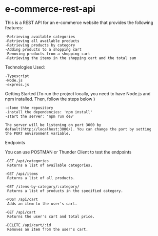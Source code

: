 # e-commerce-rest-api

This is a REST API for an e-commerce website that provides the following features:

    -Retrieving available categories
    -Retrieving all available products
    -Retrieving products by category
    -Adding products to a shopping cart
    -Removing products from a shopping cart
    -Retrieving the items in the shopping cart and the total sum

Technologies Used:

    -Typescript
    -Node.js
    -express.js


Getting Started (To run the project locally, you need to have Node.js and npm installed. Then, follow the steps below )

    -clone thhe repository
    -install the dependencies: 'npm install'
    -start the server: 'npm run dev'

    The server will be listening on port 3000 by default(http://localhost:3000/). You can change the port by setting the PORT environment variable.

Endpoints

You can use POSTMAN or Thunder Client to test the endpoints

    -GET /api/categories
     Returns a list of available categories.

    -GET /api/items
     Returns a list of all products.

    -GET /items-by-category/:category/
     Returns a list of products in the specified category.

    -POST /api/cart
     Adds an item to the user's cart.

    -GET /api/cart
     Returns the user's cart and total price.

    -DELETE /api/cart/:id
     Removes an item from the user's cart.